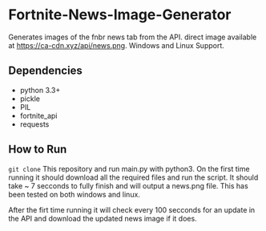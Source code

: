 # Fortnite-News-Image-Generator

Generates images of the fnbr news tab from the API. direct image available at https://ca-cdn.xyz/api/news.png. Windows and Linux Support.

##  Dependencies

- python 3.3+
- pickle
- PIL
- fortnite_api
- requests

## How to Run

`git clone` This repository and run main.py with python3. On the first time running it should download all the required files and run the script. It should take ~ 7 secconds to fully finish and will output a news.png file. This has been tested on both windows and linux.

After the firt time running it will check every 100 secconds for an update in the API and download the updated news image if it does.
